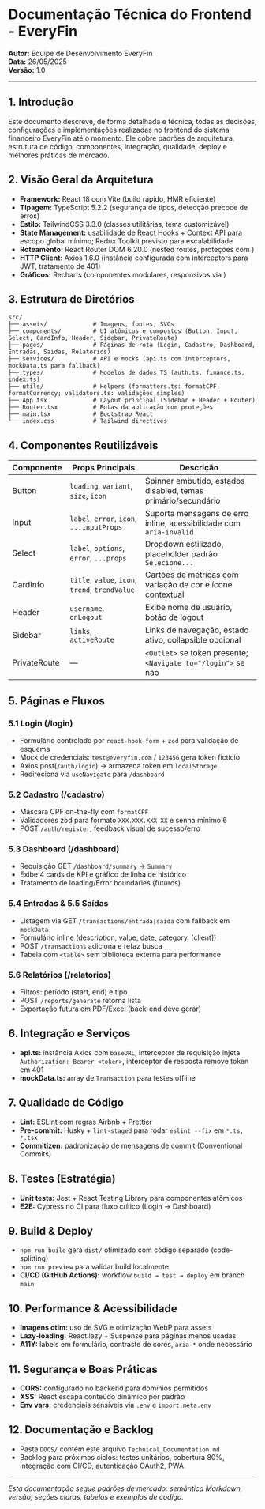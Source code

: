 # Documentação Técnica do Frontend - EveryFin

**Autor:** Equipe de Desenvolvimento EveryFin  
**Data:** 26/05/2025  
**Versão:** 1.0

---

## 1. Introdução
Este documento descreve, de forma detalhada e técnica, todas as decisões, configurações e implementações realizadas no frontend do sistema financeiro EveryFin até o momento. Ele cobre padrões de arquitetura, estrutura de código, componentes, integração, qualidade, deploy e melhores práticas de mercado.

## 2. Visão Geral da Arquitetura
- **Framework:** React 18 com Vite (build rápido, HMR eficiente)  
- **Tipagem:** TypeScript 5.2.2 (segurança de tipos, detecção precoce de erros)  
- **Estilo:** TailwindCSS 3.3.0 (classes utilitárias, tema customizável)  
- **State Management:** usabilidade de React Hooks + Context API para escopo global mínimo; Redux Toolkit previsto para escalabilidade  
- **Roteamento:** React Router DOM 6.20.0 (nested routes, proteções com <PrivateRoute>)  
- **HTTP Client:** Axios 1.6.0 (instância configurada com interceptors para JWT, tratamento de 401)  
- **Gráficos:** Recharts (componentes modulares, responsivos via <ResponsiveContainer>)

## 3. Estrutura de Diretórios
```
src/
├── assets/             # Imagens, fontes, SVGs
├── components/         # UI atômicos e compostos (Button, Input, Select, CardInfo, Header, Sidebar, PrivateRoute)
├── pages/              # Páginas de rota (Login, Cadastro, Dashboard, Entradas, Saidas, Relatorios)
├── services/           # API e mocks (api.ts com interceptors, mockData.ts para fallback)
├── types/              # Modelos de dados TS (auth.ts, finance.ts, index.ts)
├── utils/              # Helpers (formatters.ts: formatCPF, formatCurrency; validators.ts: validações simples)
├── App.tsx             # Layout principal (Sidebar + Header + Router)
├── Router.tsx          # Rotas da aplicação com proteções
├── main.tsx            # Bootstrap React
└── index.css           # Tailwind directives
```

## 4. Componentes Reutilizáveis
| Componente   | Props Principais                             | Descrição                                                                  |
|--------------|-----------------------------------------------|----------------------------------------------------------------------------|
| Button       | `loading`, `variant`, `size`, `icon`         | Spinner embutido, estados disabled, temas primário/secundário             |
| Input        | `label`, `error`, `icon`, `...inputProps`    | Suporta mensagens de erro inline, acessibilidade com `aria-invalid`       |
| Select       | `label`, `options`, `error`, `...props`       | Dropdown estilizado, placeholder padrão `Selecione...`                    |
| CardInfo     | `title`, `value`, `icon`, `trend`, `trendValue` | Cartões de métricas com variação de cor e ícone contextual               |
| Header       | `username`, `onLogout`                       | Exibe nome de usuário, botão de logout                                    |
| Sidebar      | `links`, `activeRoute`                       | Links de navegação, estado ativo, collapsible opcional                   |
| PrivateRoute | —                                             | `<Outlet>` se token presente; `<Navigate to="/login">` se não            |

## 5. Páginas e Fluxos
### 5.1 Login (/login)
- Formulário controlado por `react-hook-form` + `zod` para validação de esquema  
- Mock de credenciais: `test@everyfin.com` / `123456` gera token fictício  
- Axios.post(`/auth/login`) → armazena token em `localStorage`  
- Redireciona via `useNavigate` para `/dashboard`

### 5.2 Cadastro (/cadastro)
- Máscara CPF on-the-fly com `formatCPF`  
- Validadores zod para formato `XXX.XXX.XXX-XX` e senha mínimo 6  
- POST `/auth/register`, feedback visual de sucesso/erro

### 5.3 Dashboard (/dashboard)
- Requisição GET `/dashboard/summary` → `Summary`  
- Exibe 4 cards de KPI e gráfico de linha de histórico  
- Tratamento de loading/Error boundaries (futuros)

### 5.4 Entradas & 5.5 Saídas
- Listagem via GET `/transactions/entrada|saida` com fallback em `mockData`  
- Formulário inline (description, value, date, category, [client])  
- POST `/transactions` adiciona e refaz busca  
- Tabela com `<table>` sem biblioteca externa para performance

### 5.6 Relatórios (/relatorios)
- Filtros: período (start, end) e tipo  
- POST `/reports/generate` retorna lista  
- Exportação futura em PDF/Excel (back-end deve gerar)

## 6. Integração e Serviços
- **api.ts:** instância Axios com `baseURL`, interceptor de requisição injeta `Authorization: Bearer <token>`, interceptor de resposta remove token em 401  
- **mockData.ts:** array de `Transaction` para testes offline

## 7. Qualidade de Código
- **Lint:** ESLint com regras Airbnb + Prettier  
- **Pre-commit:** Husky + `lint-staged` para rodar `eslint --fix` em `*.ts, *.tsx`  
- **Commitizen:** padronização de mensagens de commit (Conventional Commits)

## 8. Testes (Estratégia)
- **Unit tests:** Jest + React Testing Library para componentes atômicos  
- **E2E:** Cypress no CI para fluxo crítico (Login → Dashboard)

## 9. Build & Deploy
- `npm run build` gera `dist/` otimizado com código separado (code-splitting)  
- `npm run preview` para validar build localmente  
- **CI/CD (GitHub Actions):** workflow `build → test → deploy` em branch `main`

## 10. Performance & Acessibilidade
- **Imagens otim:** uso de SVG e otimização WebP para assets  
- **Lazy-loading:** React.lazy + Suspense para páginas menos usadas  
- **A11Y:** labels em formulário, contraste de cores, `aria-*` onde necessário

## 11. Segurança e Boas Práticas
- **CORS:** configurado no backend para domínios permitidos  
- **XSS:** React escapa conteúdo dinâmico por padrão  
- **Env vars:** credenciais sensíveis via `.env` e `import.meta.env`

## 12. Documentação e Backlog
- Pasta `DOCS/` contém este arquivo `Technical_Documentation.md`  
- Backlog para próximos ciclos: testes unitários, cobertura 80%, integração com CI/CD, autenticação OAuth2, PWA

---

*Esta documentação segue padrões de mercado: semântica Markdown, versão, seções claras, tabelas e exemplos de código.*

